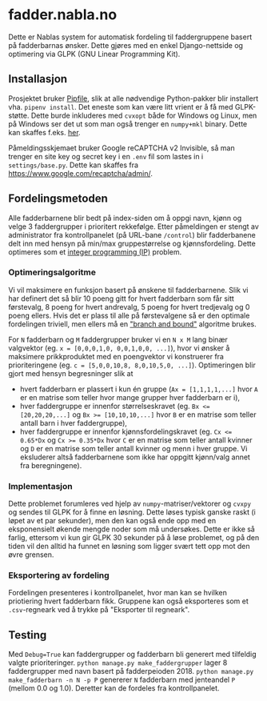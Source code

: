# fadder.nabla.no #

Dette er Nablas system for automatisk fordeling til faddergruppene basert på fadderbarnas ønsker. Dette gjøres med en enkel Django-nettside og optimering via GLPK (GNU Linear Programming Kit).

## Installasjon

Prosjektet bruker [Pipfile](https://github.com/pypa/pipfile), slik at alle nødvendige Python-pakker blir installert vha. `pipenv install`. Det eneste som kan være litt vrient er å få med GLPK-støtte. Dette burde inkluderes med `cvxopt` både for Windows og Linux, men på Windows ser det ut som man også trenger en `numpy+mkl` binary. Dette kan skaffes f.eks. [her](https://www.lfd.uci.edu/~gohlke/pythonlibs/).

Påmeldingsskjemaet bruker Google reCAPTCHA v2 Invisible, så man trenger en site key og secret key i en `.env` fil som lastes in i `settings/base.py`. Dette kan skaffes fra https://www.google.com/recaptcha/admin/. 

## Fordelingsmetoden

Alle fadderbarnene blir bedt på index-siden om å oppgi navn, kjønn og velge 3 faddergrupper i prioritert rekkefølge. Etter påmeldingen er stengt av administrator fra kontrollpanelet (på URL-bane `/control`) blir fadderbanene delt inn med hensyn på min/max gruppestørrelse og kjønnsfordeling. Dette optimeres som et [integer programming (IP)](https://en.wikipedia.org/wiki/Integer_programming) problem.

### Optimeringsalgoritme

Vi vil maksimere en funksjon basert på ønskene til fadderbarnene. Slik vi har definert det så blir 10 poeng gitt for hvert fadderbarn som får sitt førstevalg, 8 poeng for hvert andrevalg, 5 poeng for hvert tredjevalg og 0 poeng ellers. Hvis det er plass til alle på førstevalgene så er den optimale fordelingen triviell, men ellers må en ["branch and bound"](https://en.wikipedia.org/wiki/Branch_and_bound) algoritme brukes.

For `N` fadderbarn og `M` faddergrupper bruker vi en `N x M` lang binær valgvektor (eg. `x = [0,0,0,1,0, 0,0,1,0,0, ...]`), hvor vi ønsker å maksimere prikkproduktet med en poengvektor vi konstruerer fra prioriteringene (eg. `c = [5,0,0,10,8, 8,0,10,5,0, ...]`). Optimeringen blir gjort med hensyn begresninger slik at

* hvert fadderbarn er plassert i kun én gruppe (`Ax = [1,1,1,1,...]` hvor `A` er en matrise som teller hvor mange grupper hver fadderbarn er i),
* hver faddergruppe er innenfor størrelseskravet (eg. `Bx <= [20,20,20,...]` og `Bx >= [10,10,10,...]` hvor `B` er en matrise som teller antall barn i hver faddergruppe),
* hver faddergruppe er innenfor kjønnsfordelingskravet (eg. `Cx <= 0.65*Dx` og `Cx >= 0.35*Dx` hvor `C` er en matrise som teller antall kvinner og `D` er en matrise som teller antall kvinner og menn i hver gruppe. Vi eksluderer altså fadderbarnene som ikke har oppgitt kjønn/valg annet fra beregningene).

### Implementasjon

Dette problemet forumleres  ved hjelp av `numpy`-matriser/vektorer og `cvxpy` og sendes til GLPK for å finne en løsning. Dette løses typisk ganske raskt (i løpet av et par sekunder), men den kan også ende opp med en eksponensielt økende mengde noder som må undersøkes. Dette er ikke så farlig, ettersom vi kun gir GLPK 30 sekunder på å løse problemet, og på den tiden vil den alltid ha funnet en løsning som ligger svært tett opp mot den øvre grensen.

### Eksportering av fordeling

Fordelingen presenteres i kontrollpanelet, hvor man kan se hvilken priotiering hvert fadderbarn fikk. Gruppene kan også eksporteres som et `.csv`-regneark ved å trykke på "Eksporter til regneark".

## Testing

Med `Debug=True` kan faddergrupper og fadderbarn bli generert med tilfeldig valgte prioriteringer. `python manage.py make_faddergrupper` lager 8 faddergrupper med navn basert på fadderpeioden 2018. `python manage.py make_fadderbarn -n N -p P` genererer `N` fadderbarn med jenteandel `P` (mellom 0.0 og 1.0). Deretter kan de fordeles fra kontrollpanelet.
